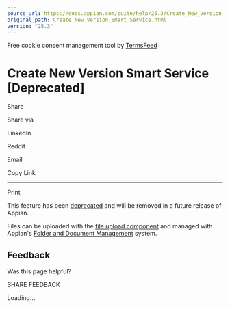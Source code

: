 ```yaml
---
source_url: https://docs.appian.com/suite/help/25.3/Create_New_Version_Smart_Service.html
original_path: Create_New_Version_Smart_Service.html
version: "25.3"
---
```


Free cookie consent management tool by [TermsFeed](https://www.termsfeed.com/)

# Create New Version Smart Service \[Deprecated\]

Share

Share via

LinkedIn

Reddit

Email

Copy Link

* * *

Print

This feature has been [deprecated](Deprecated_Features.html) and will be removed in a future release of Appian.

Files can be uploaded with the [file upload component](File_Upload_Component.html) and managed with Appian's [Folder and Document Management](folder-and-document-management.html) system.

## Feedback

Was this page helpful?

SHARE FEEDBACK

Loading...
